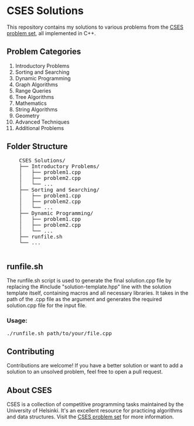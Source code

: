 <!DOCTYPE html>
<html lang="en">
<head>
  <meta charset="UTF-8">
  <meta name="viewport" content="width=device-width, initial-scale=1.0">
  <title>CSES Solutions</title>
</head>
<body>
  <h1>CSES Solutions</h1>
  <p>This repository contains my solutions to various problems from the <a href="https://cses.fi/problemset/">CSES problem set</a>, all implemented in C++.</p>
  
  <h2>Problem Categories</h2>
  <ol>
    <li>Introductory Problems</li>
    <li>Sorting and Searching</li>
    <li>Dynamic Programming</li>
    <li>Graph Algorithms</li>
    <li>Range Queries</li>
    <li>Tree Algorithms</li>
    <li>Mathematics</li>
    <li>String Algorithms</li>
    <li>Geometry</li>
    <li>Advanced Techniques</li>
    <li>Additional Problems</li>
  </ol>

  <h2>Folder Structure</h2>
  <pre>
    CSES Solutions/
    ├── Introductory Problems/
    │   ├── problem1.cpp
    │   ├── problem2.cpp
    │   └── ...
    ├── Sorting and Searching/
    │   ├── problem1.cpp
    │   ├── problem2.cpp
    │   └── ...
    ├── Dynamic Programming/
    │   ├── problem1.cpp
    │   ├── problem2.cpp
    │   └── ...
    ├── runfile.sh
    └── ...
  </pre>

  <h2>runfile.sh</h2>
  <p>The runfile.sh script is used to generate the final solution.cpp file by replacing the #include "solution-template.hpp" line with the solution template itself, containing macros and all necessary libraries. It takes in the path of the .cpp file as the argument and generates the required solution.cpp file for the input file.</p>
  <h3>Usage:</h3>
  <pre>./runfile.sh path/to/your/file.cpp</pre>

  <h2>Contributing</h2>
  <p>Contributions are welcome! If you have a better solution or want to add a solution to an unsolved problem, feel free to open a pull request.</p>

  <h2>About CSES</h2>
  <p>CSES is a collection of competitive programming tasks maintained by the University of Helsinki. It's an excellent resource for practicing algorithms and data structures. Visit the <a href="https://cses.fi/problemset/">CSES problem set</a> for more information.</p>
</body>
</html>
